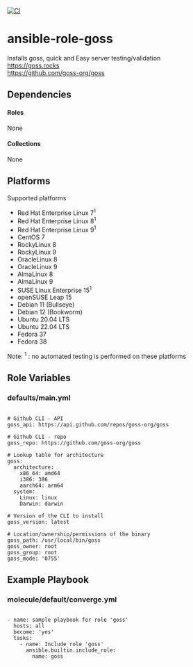 [![CI](https://github.com/de-it-krachten/ansible-role-goss/workflows/CI/badge.svg?event=push)](https://github.com/de-it-krachten/ansible-role-goss/actions?query=workflow%3ACI)


# ansible-role-goss

Installs goss, quick and Easy server testing/validation<br>
https://goss.rocks<br>
https://github.com/goss-org/goss<br>



## Dependencies

#### Roles
None

#### Collections
None

## Platforms

Supported platforms

- Red Hat Enterprise Linux 7<sup>1</sup>
- Red Hat Enterprise Linux 8<sup>1</sup>
- Red Hat Enterprise Linux 9<sup>1</sup>
- CentOS 7
- RockyLinux 8
- RockyLinux 9
- OracleLinux 8
- OracleLinux 9
- AlmaLinux 8
- AlmaLinux 9
- SUSE Linux Enterprise 15<sup>1</sup>
- openSUSE Leap 15
- Debian 11 (Bullseye)
- Debian 12 (Bookworm)
- Ubuntu 20.04 LTS
- Ubuntu 22.04 LTS
- Fedora 37
- Fedora 38

Note:
<sup>1</sup> : no automated testing is performed on these platforms

## Role Variables
### defaults/main.yml
<pre><code>
# Github CLI - API
goss_api: https://api.github.com/repos/goss-org/goss

# Github CLI - repo
goss_repo: https://github.com/goss-org/goss

# Lookup table for architecture
goss:
  architecture:
    x86_64: amd64
    i386: 386
    aarch64: arm64
  system:
    Linux: linux
    Darwin: darwin

# Version of the CLI to install
goss_version: latest

# Location/ownership/permissions of the binary
goss_path: /usr/local/bin/goss
goss_owner: root
goss_group: root
goss_mode: '0755'
</pre></code>




## Example Playbook
### molecule/default/converge.yml
<pre><code>
- name: sample playbook for role 'goss'
  hosts: all
  become: 'yes'
  tasks:
    - name: Include role 'goss'
      ansible.builtin.include_role:
        name: goss
</pre></code>
